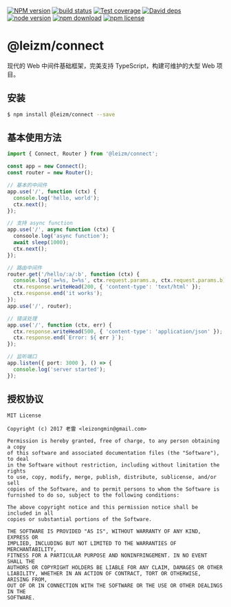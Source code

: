 [![NPM version][npm-image]][npm-url]
[![build status][travis-image]][travis-url]
[![Test coverage][coveralls-image]][coveralls-url]
[![David deps][david-image]][david-url]
[![node version][node-image]][node-url]
[![npm download][download-image]][download-url]
[![npm license][license-image]][download-url]

[npm-image]: https://img.shields.io/npm/v/@leizm/connect.svg?style=flat-square
[npm-url]: https://npmjs.org/package/@leizm/connect
[travis-image]: https://img.shields.io/travis/leizongmin/leizm-connect.svg?style=flat-square
[travis-url]: https://travis-ci.org/leizongmin/leizm-connect
[coveralls-image]: https://img.shields.io/coveralls/leizongmin/leizm-connect.svg?style=flat-square
[coveralls-url]: https://coveralls.io/r/leizongmin/leizm-connect?branch=master
[david-image]: https://img.shields.io/david/leizongmin/leizm-connect.svg?style=flat-square
[david-url]: https://david-dm.org/leizongmin/leizm-connect
[node-image]: https://img.shields.io/badge/node.js-%3E=_4.0-green.svg?style=flat-square
[node-url]: http://nodejs.org/download/
[download-image]: https://img.shields.io/npm/dm/@leizm/connect.svg?style=flat-square
[download-url]: https://npmjs.org/package/@leizm/connect
[license-image]: https://img.shields.io/npm/l/@leizm/connect.svg

# @leizm/connect
现代的 Web 中间件基础框架，完美支持 TypeScript，构建可维护的大型 Web 项目。

## 安装

```bash
$ npm install @leizm/connect --save
```

## 基本使用方法

```typescript
import { Connect, Router } from '@leizm/connect';

const app = new Connect();
const router = new Router();

// 基本的中间件
app.use('/', function (ctx) {
  console.log('hello, world');
  ctx.next();
});

// 支持 async function
app.use('/', async function (ctx) {
  consoole.log('async function');
  await sleep(1000);
  ctx.next();
});

// 路由中间件
router.get('/hello/:a/:b', function (ctx) {
  console.log('a=%s, b=%s', ctx.request.params.a, ctx.request.params.b);
  ctx.response.writeHead(200, { 'content-type': 'text/html' });
  ctx.response.end('it works');
});
app.use('/', router);

// 错误处理
app.use('/', function (ctx, err) {
  ctx.response.writeHead(500, { 'content-type': 'application/json' });
  ctx.response.end(`Error: ${ err }`);
});

// 监听端口
app.listen({ port: 3000 }, () => {
  console.log('server started');
});
```

## 授权协议

```
MIT License

Copyright (c) 2017 老雷 <leizongmin@gmail.com>

Permission is hereby granted, free of charge, to any person obtaining a copy
of this software and associated documentation files (the "Software"), to deal
in the Software without restriction, including without limitation the rights
to use, copy, modify, merge, publish, distribute, sublicense, and/or sell
copies of the Software, and to permit persons to whom the Software is
furnished to do so, subject to the following conditions:

The above copyright notice and this permission notice shall be included in all
copies or substantial portions of the Software.

THE SOFTWARE IS PROVIDED "AS IS", WITHOUT WARRANTY OF ANY KIND, EXPRESS OR
IMPLIED, INCLUDING BUT NOT LIMITED TO THE WARRANTIES OF MERCHANTABILITY,
FITNESS FOR A PARTICULAR PURPOSE AND NONINFRINGEMENT. IN NO EVENT SHALL THE
AUTHORS OR COPYRIGHT HOLDERS BE LIABLE FOR ANY CLAIM, DAMAGES OR OTHER
LIABILITY, WHETHER IN AN ACTION OF CONTRACT, TORT OR OTHERWISE, ARISING FROM,
OUT OF OR IN CONNECTION WITH THE SOFTWARE OR THE USE OR OTHER DEALINGS IN THE
SOFTWARE.
```
